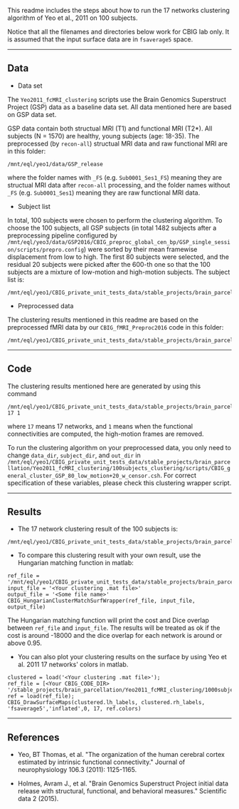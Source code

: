 This readme includes the steps about how to run the 17 networks clustering algorithm of Yeo et al., 2011 on 100 subjects. 

Notice that all the filenames and directories below work for CBIG lab only. It is assumed that the input surface data are in `fsaverage5` space.

----

## Data

- Data set

The `Yeo2011_fcMRI_clustering` scripts use the Brain Genomics Superstruct Project (GSP) data as a baseline data set. All data mentioned here are based on GSP data set.

GSP data contain both structual MRI (T1) and functional MRI (T2*). All subjects (N = 1570) are healthy, young subjects (age: 18-35). The preprocessed (by `recon-all`) structual MRI data and raw functional MRI are in this folder:

```
/mnt/eql/yeo1/data/GSP_release
```

where the folder names with `_FS` (e.g. `Sub0001_Ses1_FS`) meaning they are structual MRI data after `recon-all` processing, and the folder names without `_FS` (e.g. `Sub0001_Ses1`) meaning they are raw functional MRI data.

- Subject list

In total, 100 subjects were chosen to perform the clustering algorithm. To choose the 100 subjects, all GSP subjects (in total 1482 subjects after a preprocessing pipeline configured by `/mnt/eql/yeo3/data/GSP2016/CBIG_preproc_global_cen_bp/GSP_single_session/scripts/prepro.config`) were sorted by their mean framewise displacement from low to high. The first 80 subjects were selected, and the residual 20 subjects were picked after the 600-th one so that the 100 subjects are a mixture of low-motion and high-motion subjects. The subject list is:

```
/mnt/eql/yeo1/CBIG_private_unit_tests_data/stable_projects/brain_parcellation/Yeo2011_fcMRI_clustering/100subjects_clustering/scripts/GSP_80_low_motion+20_w_censor.txt
```

- Preprocessed data

The clustering results mentioned in this readme are based on the preprocessed fMRI data by our `CBIG_fMRI_Preproc2016` code in this folder:

```
/mnt/eql/yeo1/CBIG_private_unit_tests_data/stable_projects/brain_parcellation/Yeo2011_fcMRI_clustering/100subjects_clustering/preproc_out
```

----

## Code

The clustering results mentioned here are generated by using this command

```
/mnt/eql/yeo1/CBIG_private_unit_tests_data/stable_projects/brain_parcellation/Yeo2011_fcMRI_clustering/100subjects_clustering/scripts/CBIG_general_cluster_GSP_80_low_motion+20_w_censor.csh 17 1
```

where `17` means 17 networks, and `1` means when the functional connectivities are computed, the high-motion frames are removed.

To run the clustering algorithm on your preprocessed data, you only need to change `data_dir`, `subject_dir`, and `out_dir` in `/mnt/eql/yeo1/CBIG_private_unit_tests_data/stable_projects/brain_parcellation/Yeo2011_fcMRI_clustering/100subjects_clustering/scripts/CBIG_general_cluster_GSP_80_low_motion+20_w_censor.csh`. For correct specification of these variables, please check this clustering wrapper script.

----

## Results

- The 17 network clustering result of the 100 subjects is:

```
/mnt/eql/yeo1/CBIG_private_unit_tests_data/stable_projects/brain_parcellation/Yeo2011_fcMRI_clustering/100subjects_clustering/clustering/GSP_80_low_mt_20_w_censor_clusters017_scrub.mat
```

- To compare this clustering result with your own result, use the Hungarian matching function in matlab:

```
ref_file = '/mnt/eql/yeo1/CBIG_private_unit_tests_data/stable_projects/brain_parcellation/Yeo2011_fcMRI_clustering/100subjects_clustering/clustering/GSP_80_low_mt_20_w_censor_clusters017_scrub.mat';
input_file = '<Your clustering .mat file>'
output_file = '<Some file name>'
CBIG_HungarianClusterMatchSurfWrapper(ref_file, input_file, output_file)
```

The Hungarian matching function will print the cost and Dice overlap between `ref_file` and `input_file`. The results will be treated as ok if the cost is around -18000 and the dice overlap for each network is around or above 0.95.

- You can also plot your clustering results on the surface by using Yeo et al. 2011 17 networks' colors in matlab.

```
clustered = load('<Your clustering .mat file>');
ref_file = [<Your CBIG_CODE_DIR> '/stable_projects/brain_parcellation/Yeo2011_fcMRI_clustering/1000subjects_reference/1000subjects_clusters017_ref.mat'];
ref = load(ref_file);
CBIG_DrawSurfaceMaps(clustered.lh_labels, clustered.rh_labels, 'fsaverage5','inflated',0, 17, ref.colors)
```

----

## References

- Yeo, BT Thomas, et al. "The organization of the human cerebral cortex estimated by intrinsic functional connectivity." Journal of neurophysiology 106.3 (2011): 1125-1165.

- Holmes, Avram J., et al. "Brain Genomics Superstruct Project initial data release with structural, functional, and behavioral measures." Scientific data 2 (2015).
